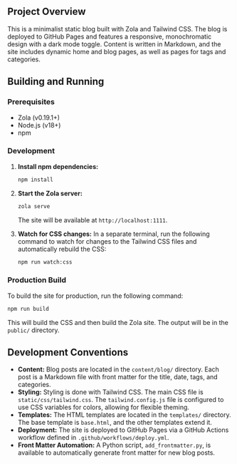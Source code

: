 ## Project Overview

This is a minimalist static blog built with Zola and Tailwind CSS. The blog is deployed to GitHub Pages and features a responsive, monochromatic design with a dark mode toggle. Content is written in Markdown, and the site includes dynamic home and blog pages, as well as pages for tags and categories.

## Building and Running

### Prerequisites

- Zola (v0.19.1+)
- Node.js (v18+)
- npm

### Development

1.  **Install npm dependencies:**
    ```bash
    npm install
    ```

2.  **Start the Zola server:**
    ```bash
    zola serve
    ```
    The site will be available at `http://localhost:1111`.

3.  **Watch for CSS changes:**
    In a separate terminal, run the following command to watch for changes to the Tailwind CSS files and automatically rebuild the CSS:
    ```bash
    npm run watch:css
    ```

### Production Build

To build the site for production, run the following command:

```bash
npm run build
```

This will build the CSS and then build the Zola site. The output will be in the `public/` directory.

## Development Conventions

- **Content:** Blog posts are located in the `content/blog/` directory. Each post is a Markdown file with front matter for the title, date, tags, and categories.
- **Styling:** Styling is done with Tailwind CSS. The main CSS file is `static/css/tailwind.css`. The `tailwind.config.js` file is configured to use CSS variables for colors, allowing for flexible theming.
- **Templates:** The HTML templates are located in the `templates/` directory. The base template is `base.html`, and the other templates extend it.
- **Deployment:** The site is deployed to GitHub Pages via a GitHub Actions workflow defined in `.github/workflows/deploy.yml`.
- **Front Matter Automation:** A Python script, `add_frontmatter.py`, is available to automatically generate front matter for new blog posts.
